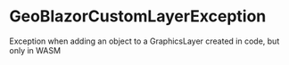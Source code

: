 # GeoBlazorCustomLayerException
Exception when adding an object to a GraphicsLayer created in code, but only in WASM

